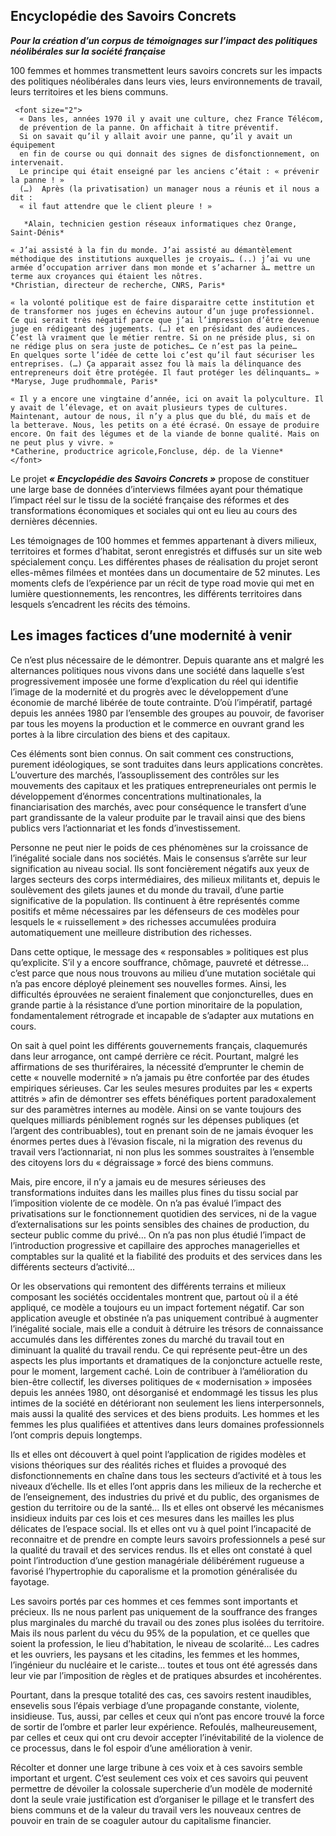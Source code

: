 ## Encyclopédie des Savoirs Concrets

***Pour la création d’un corpus de témoignages sur l’impact des politiques néolibérales sur la société française***

100 femmes et hommes transmettent leurs savoirs concrets sur les impacts des politiques néolibérales dans leurs vies, leurs environnements de travail, leurs territoires et les biens communs. 

```
 <font size="2">
  « Dans les, années 1970 il y avait une culture, chez France Télécom, 
  de prévention de la panne. On affichait à titre préventif. 
  Si on savait qu’il y allait avoir une panne, qu’il y avait un équipement 
  en fin de course ou qui donnait des signes de disfonctionnement, on intervenait. 
  Le principe qui était enseigné par les anciens c’était : « prévenir la panne ! » 
  (…)  Après (la privatisation) un manager nous a réunis et il nous a dit : 
  « il faut attendre que le client pleure ! »
    
   *Alain, technicien gestion réseaux informatiques chez Orange, Saint-Dénis* 

« J’ai assisté à la fin du monde. J’ai assisté au démantèlement méthodique des institutions auxquelles je croyais… (..) j’ai vu une armée d’occupation arriver dans mon monde et s’acharner à… mettre un terme aux croyances qui étaient les nôtres.
*Christian, directeur de recherche, CNRS, Paris*

« la volonté politique est de faire disparaitre cette institution et de transformer nos juges en échevins autour d’un juge professionnel. Ce qui serait très négatif parce que j’ai l’impression d’être devenue juge en rédigeant des jugements. (…) et en présidant des audiences. C’est là vraiment que le métier rentre. Si on ne préside plus, si on ne rédige plus on sera juste de potiches… Ce n’est pas la peine…
En quelques sorte l’idée de cette loi c’est qu’il faut sécuriser les entreprises. (…) Ça apparait assez fou là mais la délinquance des entrepreneurs doit être protégée. Il faut protéger les délinquants… » 
*Maryse, Juge prudhommale, Paris*

« Il y a encore une vingtaine d’année, ici on avait la polyculture. Il y avait de l’élevage, et on avait plusieurs types de cultures.  Maintenant, autour de nous, il n’y a plus que du blé, du maïs et de  la betterave. Nous, les petits on a été écrasé. On essaye de produire encore. On fait des légumes et de la viande de bonne qualité. Mais on ne peut plus y vivre. »
*Catherine, productrice agricole,Foncluse, dép. de la Vienne*
</font>
```
    

Le projet ***« Encyclopédie des Savoirs Concrets »*** propose de constituer une large base de données d’interviews filmées ayant pour thématique l’impact réel sur le tissu de la société française des réformes et des transformations économiques et sociales qui ont eu lieu au cours des dernières décennies.

Les témoignages de 100 hommes et femmes appartenant à divers milieux, territoires et formes d’habitat, seront enregistrés et diffusés sur un site web spécialement conçu. 
Les différentes phases de réalisation du projet seront elles-mêmes filmées et montées dans un documentaire de 52 minutes. Les moments clefs de l’expérience par un récit de type road movie qui met en lumière questionnements, les rencontres, les différents territoires dans lesquels s’encadrent les récits des témoins.
  
  
  ## Les images factices d’une modernité à venir 

Ce n’est plus nécessaire de le démontrer. Depuis quarante ans et malgré les alternances politiques nous vivons dans une société dans laquelle s’est progressivement imposée une forme d’explication du réel qui identifie l’image de la modernité et du progrès avec le développement d’une économie de marché libérée de toute contrainte.  D’où l’impératif, partagé depuis les années 1980 par l’ensemble des groupes au pouvoir, de favoriser par tous les moyens la production et le commerce en ouvrant grand les portes à la libre circulation des biens et des capitaux.

Ces éléments sont bien connus. On sait comment ces constructions, purement idéologiques, se sont traduites dans leurs applications concrètes. L’ouverture des marchés, l’assouplissement des contrôles sur les mouvements des capitaux et les pratiques entrepreneuriales ont permis le développement d’énormes concentrations multinationales, la financiarisation des marchés, avec pour conséquence le transfert d’une part grandissante de la valeur produite par le travail ainsi que des biens publics vers l’actionnariat et les fonds d’investissement.

Personne ne peut nier le poids de ces phénomènes sur la croissance de l’inégalité sociale dans nos sociétés. Mais le consensus s’arrête sur leur signification au niveau social. Ils sont foncièrement négatifs aux yeux de larges secteurs des corps intermédiaires, des milieux militants et, depuis le soulèvement des gilets jaunes et du monde du travail, d’une partie significative de la population. Ils continuent à être représentés comme positifs et même nécessaires par les défenseurs de ces modèles pour lesquels le « ruissellement » des richesses accumulées produira automatiquement une meilleure distribution des richesses.   

Dans cette optique, le message des « responsables » politiques est plus qu’explicite. S’il y a encore souffrance, chômage, pauvreté et détresse… c’est parce que nous nous trouvons au milieu d’une mutation sociétale qui n’a pas encore déployé pleinement ses nouvelles formes. Ainsi, les difficultés éprouvées ne seraient finalement que conjoncturelles, dues en grande partie à la résistance d’une portion minoritaire de la population, fondamentalement rétrograde et incapable de s’adapter aux mutations en cours.

On sait à quel point les différents gouvernements français, claquemurés dans leur arrogance, ont campé derrière ce récit. Pourtant, malgré les affirmations de ses thuriféraires, la nécessité d’emprunter le chemin de cette « nouvelle modernité » n’a jamais pu être confortée par des études empiriques sérieuses. Car les seules mesures produites par les « experts attitrés » afin de démontrer ses effets bénéfiques portent paradoxalement sur des paramètres internes au modèle. Ainsi on se vante toujours des quelques milliards péniblement rognés sur les dépenses publiques (et l’argent des contribuables), tout en prenant soin de ne jamais évoquer les énormes pertes dues à l’évasion fiscale, ni la migration des revenus du travail vers l’actionnariat, ni non plus les sommes soustraites à l’ensemble des citoyens lors du « dégraissage » forcé des biens communs.

Mais, pire encore, il n’y a jamais eu de mesures sérieuses des transformations induites dans les mailles plus fines du tissu social par l’imposition violente de ce modèle.  On n’a pas évalué l’impact des privatisations sur le fonctionnement quotidien des services, ni de la vague d’externalisations sur les points sensibles des chaines de production, du secteur public comme du privé…  On n’a pas non plus étudié l’impact de l’introduction progressive et capillaire des approches managerielles et comptables sur la qualité et la fiabilité des produits et des services dans les différents secteurs d’activité…

Or les observations qui remontent des différents terrains et milieux composant les sociétés occidentales montrent que, partout où il a été appliqué, ce modèle a toujours eu un impact fortement négatif.  Car son application aveugle et obstinée n’a pas uniquement contribué à augmenter l’inégalité sociale, mais elle a conduit à détruire les trésors de connaissance accumulés dans les différentes zones du marché du travail tout en diminuant la qualité du travail rendu. 
Ce qui représente peut-être un des aspects les plus importants et dramatiques de la conjoncture actuelle reste, pour le moment, largement caché. Loin de contribuer à l’amélioration du bien-être collectif, les diverses politiques de « modernisation » imposées depuis les années 1980, ont désorganisé et endommagé les tissus les plus intimes de la société en détériorant non seulement les liens interpersonnels, mais aussi la qualité des services et des biens produits. 
Les hommes et les femmes les plus qualifiées et attentives dans leurs domaines professionnels l’ont compris depuis longtemps.

Ils et elles ont découvert à quel point l’application de rigides modèles et visions théoriques sur des réalités riches et fluides a provoqué des disfonctionnements en chaîne dans tous les secteurs d’activité et à tous les niveaux d’échelle. Ils et elles l’ont appris dans les milieux de la recherche et de l’enseignement, des industries du privé et du public, des organismes de gestion du territoire ou de la santé… Ils et elles ont observé les mécanismes insidieux induits par ces lois et ces mesures dans les mailles les plus délicates de l’espace social. Ils et elles ont vu à quel point l’incapacité de reconnaitre et de prendre en compte leurs savoirs professionnels a pesé sur la qualité du travail et des services rendus. Ils et elles ont constaté à quel point l’introduction d’une gestion managériale délibérément rugueuse a favorisé l’hypertrophie du caporalisme et la promotion généralisée du fayotage. 

Les savoirs portés par ces hommes et ces femmes sont importants et précieux. Ils ne nous parlent pas uniquement de la souffrance des franges plus marginales du marché du travail ou des zones plus isolées du territoire. Mais ils nous parlent du vécu du 95% de la population, et ce quelles que soient la profession, le lieu d’habitation, le niveau de scolarité... Les cadres et les ouvriers, les paysans et les citadins, les femmes et les hommes, l’ingénieur du nucléaire et le cariste… toutes et tous ont été agressés dans leur vie par l’imposition de règles et de pratiques absurdes et incohérentes.

Pourtant, dans la presque totalité des cas, ces savoirs restent inaudibles, ensevelis sous l’épais verbiage d’une propagande constante, violente, insidieuse. Tus, aussi, par celles et ceux qui n’ont pas encore trouvé la force de sortir de l’ombre et parler leur expérience. Refoulés, malheureusement, par celles et ceux qui ont cru devoir accepter l’inévitabilité de la violence de ce processus, dans le fol espoir d’une amélioration à venir.

Récolter et donner une large tribune à ces voix et à ces savoirs semble important et urgent.  C’est seulement ces voix et ces savoirs qui peuvent permettre de dévoiler la colossale supercherie d’un modèle de modernité dont la seule vraie justification est d’organiser le pillage et le transfert des biens communs et de la valeur du travail vers les nouveaux centres de pouvoir en train de se coaguler autour du capitalisme financier. 
